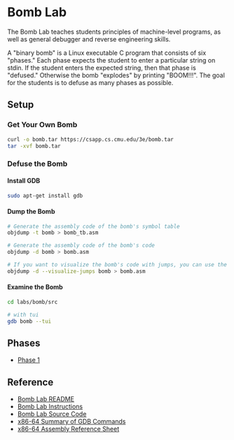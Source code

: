 # Bomb Lab
The Bomb Lab teaches students principles of
machine-level programs, as well as general debugger and reverse
engineering skills.

A "binary bomb" is a Linux executable C program that consists of six
"phases." Each phase expects the student to enter a particular string
on stdin.  If the student enters the expected string, then that phase
is "defused."  Otherwise the bomb "explodes" by printing "BOOM!!!".
The goal for the students is to defuse as many phases as possible.

## Setup

### Get Your Own Bomb
```bash
curl -o bomb.tar https://csapp.cs.cmu.edu/3e/bomb.tar
tar -xvf bomb.tar
```

### Defuse the Bomb
#### Install GDB
```bash
sudo apt-get install gdb
```

#### Dump the Bomb
```bash
# Generate the assembly code of the bomb's symbol table
objdump -t bomb > bomb_tb.asm

# Generate the assembly code of the bomb's code
objdump -d bomb > bomb.asm

# If you want to visualize the bomb's code with jumps, you can use the following command
objdump -d --visualize-jumps bomb > bomb.asm
```

#### Examine the Bomb
```bash
cd labs/bomb/src

# with tui
gdb bomb --tui
```

## Phases
- [Phase 1](./phases/phase_1/README.md)

## Reference
- [Bomb Lab README](https://csapp.cs.cmu.edu/3e/README-bomblab)
- [Bomb Lab Instructions](https://csapp.cs.cmu.edu/3e/bomblab.pdf)
- [Bomb Lab Source Code](https://csapp.cs.cmu.edu/3e/bomb.tar)
- [x86-64 Summary of GDB Commands](https://csapp.cs.cmu.edu/2e/docs/gdbnotes-x86-64.pdf)
- [x86-64 Assembly Reference Sheet](https://web.stanford.edu/class/cs107/resources/x86-64-reference.pdf)
